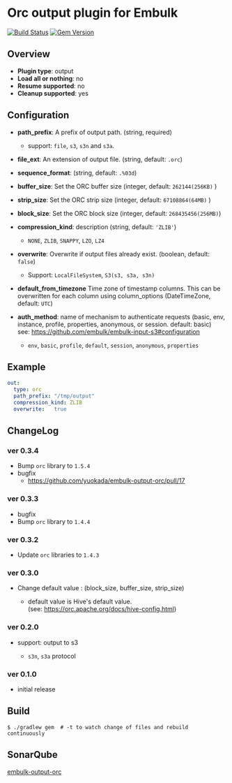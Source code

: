 # Orc output plugin for Embulk

[![Build Status](https://travis-ci.org/yuokada/embulk-output-orc.svg?branch=master)](https://travis-ci.org/yuokada/embulk-output-orc)
[![Gem Version](https://badge.fury.io/rb/embulk-output-orc.svg)](https://badge.fury.io/rb/embulk-output-orc)

## Overview

* **Plugin type**: output
* **Load all or nothing**: no
* **Resume supported**: no
* **Cleanup supported**: yes

## Configuration

- **path_prefix**: A prefix of output path. (string, required)
  - support: `file`, `s3`, `s3n` and `s3a`.
- **file_ext**: An extension of output file. (string, default: `.orc`)
- **sequence_format**: (string, default: `.%03d`)
- **buffer_size**: Set the ORC buffer size (integer, default: `262144(256KB)` )
- **strip_size**: Set the ORC strip size (integer,  default: `67108864(64MB)` )
- **block_size**: Set the ORC block size (integer, default: `268435456(256MB)`)
- **compression_kind**: description (string, default: `'ZLIB'`)
    - `NONE`, `ZLIB`, `SNAPPY`, `LZO`, `LZ4`
- **overwrite**: Overwrite if output files already exist. (boolean, default: `false`)
    - Support: `LocalFileSystem`, `S3(s3, s3a, s3n)`
- **default_from_timezone** Time zone of timestamp columns. This can be overwritten for each column using column_options (DateTimeZone, default: `UTC`)

- **auth_method**: name of mechanism to authenticate requests (basic, env, instance, profile, properties, anonymous, or session. default: basic)  
  see: https://github.com/embulk/embulk-input-s3#configuration

    - `env`, `basic`, `profile`, `default`, `session`, `anonymous`, `properties`
    

## Example

```yaml
out:
  type: orc
  path_prefix: "/tmp/output"
  compression_kind: ZLIB
  overwrite:   true
```

## ChangeLog

### ver 0.3.4

- Bump `orc` library to `1.5.4`
- bugfix
  - https://github.com/yuokada/embulk-output-orc/pull/17

### ver 0.3.3

- bugfix
- Bump `orc` library to `1.4.4`

### ver 0.3.2

- Update `orc` libraries to `1.4.3`

### ver 0.3.0

- Change default value : (block_size, buffer_size, strip_size)

    - default value is Hive's default value.  
      (see: https://orc.apache.org/docs/hive-config.html)

### ver 0.2.0

- support: output to s3

    - `s3n`, `s3a` protocol

### ver 0.1.0

- initial release

## Build

```
$ ./gradlew gem  # -t to watch change of files and rebuild continuously
```

## SonarQube

[embulk-output-orc](https://sonarcloud.io/dashboard?id=embulk-output-orc "embulk-output-orc - Yukihiro Okada")
